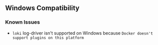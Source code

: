 ## Windows Compatibility

### Known Issues

- `loki` log-driver isn't supported on Windows because `Docker doesn't support plugins on this platform`